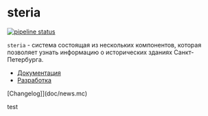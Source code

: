 # steria

[![pipeline status](https://gitlab.com/steria-ci/steria/badges/master/pipeline.svg)](https://gitlab.com/steria-ci/steria/-/commits/master)

`steria` - система состоящая из нескольких компонентов,
 которая позволяет узнать информацию о исторических
 зданиях Санкт-Петербурга.
 
- [Документация](doc/README.md)   
- [Разработка](doc/devinfo.md)

[Changelog]](doc/news.mc)


test